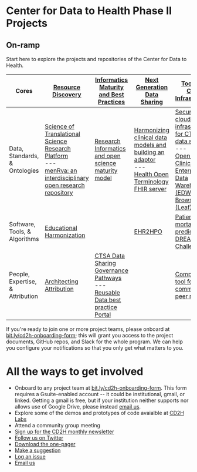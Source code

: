 # Center for Data to Health Phase II Projects
## On-ramp

Start here to explore the projects and repositories of the Center for Data to Health.

| Cores | [Resource Discovery](https://github.com/data2health/resource-discovery) | [Informatics Maturity and Best Practices](https://github.com/data2health/informatics-maturity) | [Next Generation<br>Data Sharing](https://github.com/data2health/next-gen-data-sharing) | [Tools and Cloud Infrastructure](https://github.com/data2health/tools-cloud-infrastructure)
-----|------|-----------|------------|-----------
Data, Standards, & Ontologies| [Science of Translational Science Research Platform](https://github.com/data2health/scits-platform)<br>---<br> [menRva: an interdisciplinary open research repository](https://github.com/data2health/menRva) | [Research Informatics and open science maturity model](https://github.com/data2health/maturity-model) | [Harmonizing clinical data models and building an adaptor](https://github.com/data2health/data-harmonization)<br>---<br>[Health Open Terminology FHIR server](https://github.com/HOT-FHIR) | [Secure cloud-based infrastructure for CTSA hub data sharing](https://github.com/data2health/cloud-sharing)<br>---<br>[Open Source Clinical Enterprise Data Warehouse (EDW) Data Browser (Leaf)](https://github.com/data2health/leaf-edw)
Software, Tools, & Algorithms|[Educational Harmonization](https://github.com/data2health/edu-harmonization) | | [EHR2HPO](https://github.com/data2health/ehr2HPO.prj) | [Patient mortality prediction DREAM Challenge](https://github.com/data2health/DREAM-Challenge)
People, Expertise, & Attribution |[Architecting Attribution](https://github.com/data2health/architecting_attribution) |[CTSA Data Sharing Governance Pathways](https://github.com/data2health/governance-pathways)<br>---<br>[Reusable Data best practice Portal](https://github.com/data2health/rdp-portal)| |[Competitions tool for CTSA community peer review](https://github.com/data2health/competitions-project)


If you're ready to join one or more project teams, please onboard at [bit.ly/cd2h-onboarding-form](bit.ly/cd2h-onboarding-form); this will grant you access to the project documents, GitHub repos, and Slack for the whole program. We can help you configure your notifications so that you only get what matters to you.

# All the ways to get involved
- Onboard to any project team at [bit.ly/cd2h-onboarding-form](https://forms.gle/y5jFprBN1wL46sTGA). This form requires a Gsuite-enabled account -- it could be institutional, gmail, or linked. Getting a gmail is free, but if your institution neither supports nor allows use of Google Drive, please instead [email us](mailto:data2health+onboarding@gmail.com).
- Explore some of the demos and prototypes of code avaialble at [CD2H Labs](http://labs.cd2h.org)
- Attend a community group meeting
- [Sign up for the CD2H monthly newsletter](https://goo.gl/forms/rRfPbbZOTmvfOFdr2)
- [Follow us on Twitter](https://twitter.com/data2health)
- [Download the one-pager](https://github.com/data2health/roadmap/raw/master/CD2H_QuickFacts_2019-02-28d.pdf)
- [Make a suggestion](https://goo.gl/forms/WXmvqcPucVR68xMf2)
- [Log an issue](https://github.com/data2health/roadmap/issues/new)
- [Email us](mailto:data2health@gmail.com)
